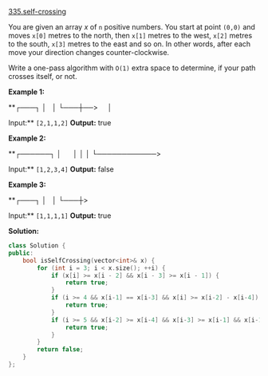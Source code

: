 [335.self-crossing](https://leetcode.com/problems/self-crossing/)  

You are given an array _x_ of `n` positive numbers. You start at point `(0,0)` and moves `x[0]` metres to the north, then `x[1]` metres to the west, `x[2]` metres to the south, `x[3]` metres to the east and so on. In other words, after each move your direction changes counter-clockwise.

Write a one-pass algorithm with `O(1)` extra space to determine, if your path crosses itself, or not.

**Example 1:**

**┌───┐
│   │
└───┼──>
    │

Input:** `[2,1,1,2]`
**Output:** true

**Example 2:**

**┌──────┐
│      │
│
│
└────────────>

Input:** `[1,2,3,4]`
**Output:** false 

**Example 3:**

**┌───┐
│   │
└───┼>

Input:** `[1,1,1,1]`
**Output:** true  



**Solution:**  

```cpp
class Solution {
public:
    bool isSelfCrossing(vector<int>& x) {
        for (int i = 3; i < x.size(); ++i) {
            if (x[i] >= x[i - 2] && x[i - 3] >= x[i - 1]) {
                return true;
            }
            if (i >= 4 && x[i-1] == x[i-3] && x[i] >= x[i-2] - x[i-4]) {
                return true;
            }
            if (i >= 5 && x[i-2] >= x[i-4] && x[i-3] >= x[i-1] && x[i-1] >= x[i-3] - x[i-5] && x[i] >= x[i-2] - x[i-4]) {
                return true;
            }
        }
        return false;
    }
};
```
      